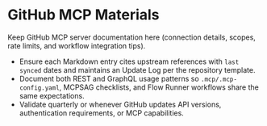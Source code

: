 # GitHub MCP Materials

Keep GitHub MCP server documentation here (connection details, scopes, rate limits, and workflow integration tips).

- Ensure each Markdown entry cites upstream references with `last synced` dates and maintains an Update Log per the repository template.
- Document both REST and GraphQL usage patterns so `.mcp/.mcp-config.yaml`, MCPSAG checklists, and Flow Runner workflows share the same expectations.
- Validate quarterly or whenever GitHub updates API versions, authentication requirements, or MCP capabilities.
